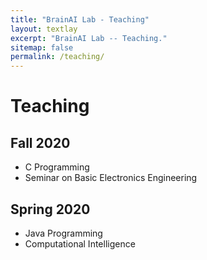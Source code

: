 ```yaml
---
title: "BrainAI Lab - Teaching"
layout: textlay
excerpt: "BrainAI Lab -- Teaching."
sitemap: false
permalink: /teaching/
---
```



# Teaching

## Fall 2020
- C Programming <br />
- Seminar on Basic Electronics Engineering

## Spring 2020
- Java Programming <br />
- Computational Intelligence
